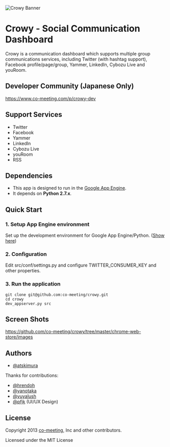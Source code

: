 ![Crowy Banner](https://raw.github.com/co-meeting/crowy/master/chrome-web-store/images/crowy-banner2-xl.png)

Crowy - Social Communication Dashboard
=======================================

Crowy is a communication dashboard which supports multiple group communications services, including Twitter (with hashtag support), Facebook profile/page/group, Yammer, LinkedIn, Cybozu Live and youRoom.

Developer Community (Japanese Only)
-------------
https://www.co-meeting.com/p/crowy-dev

Support Services
-------------
- Twitter
- Facebook
- Yammer
- LinkedIn
- Cybozu Live
- youRoom
- RSS

Dependencies
-------------

- This app is designed to run in the [Google App Engine](https://developers.google.com/appengine/).
- It depends on **Python 2.7.x**.

Quick Start
-------------

### 1. Setup App Engine environment

Set up the development environment for Google App Engine/Python. ([Show here](https://developers.google.com/appengine/docs/python/gettingstarted/devenvironment))

### 2. Configuration
Edit src/conf/settings.py and configure TWITTER_CONSUMER_KEY and other properties.

### 3. Run the application 

    git clone git@github.com:co-meeting/crowy.git
    cd crowy
    dev_appserver.py src

Screen Shots
-------------

https://github.com/co-meeting/crowy/tree/master/chrome-web-store/images

Authors
-------------

- [@atskimura](http://github.com/atskimura)

Thanks for contributions:

- [@hrendoh](http://github.com/hrendoh)
- [@yanotaka](http://github.com/yanotaka)
- [@yuyalush](http://github.com/yuyalush)
- [@pfjk](https://twitter.com/pfjk) (UI/UX Design)

License
-------------

Copyright 2013 [co-meeting](http://www.co-meeting.com/), Inc and other contributors.

Licensed under the MIT License

